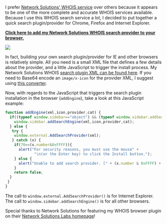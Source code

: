 I prefer [Network Solutions' WHOIS service](http://www.networksolutions.com/whois-search/koli.ch) over others because it appears to be one of the more complete and accurate WHOIS services available.  Because I use this WHOIS search service a lot, I decided to put together a quick search plugin/provider for Chrome, Firefox and Internet Explorer.

**<a href="javascript:void(0)" enginexml="static/entries/network-solutions-whois-firefox-and-ie-search-provider-addengine/network-solutions-whois.xml" icon="static/entries/network-solutions-whois-firefox-and-ie-search-provider-addengine/netsol-whois-search-icon.png" provider="networksolutions.com" cat="Web">Click here to add my Network Solutions WHOIS search provider to your browser.</a>**

<img src="https://raw.githubusercontent.com/markkolich/blog/master/content/static/entries/network-solutions-whois-firefox-and-ie-search-provider-addengine/network-solutions-whois-search-provider.png">

In fact, building your own search plugin/provider for IE and other browsers is relatively simple.  All you need is a small XML file that defines a few details about the provider, and a little JavaScript to trigger the install process.  My Network Solutions WHOIS [search plugin XML can be found here](static/entries/network-solutions-whois-firefox-and-ie-search-provider-addengine/network-solutions-whois.xml).  If you need to Base64 encode an `image/x-icon` for the provider XML, I suggest using [this converter](http://www.greywyvern.com/code/php/binary2base64).

Now, with regards to the JavaScript that triggers the search plugin installation in the browser (`addEngine`), take a look at this JavaScript example:

```javascript
function addEngine(xml,icon,provider,cat) {
  if((typeof window.sidebar=="object") && (typeof window.sidebar.addSearchEngine=="function")) {
    window.sidebar.addSearchEngine(xml,icon,provider,cat);
  } else {
   try {
    window.external.AddSearchProvider(xml);
   } catch (x) {
    if(70==(x.number&0xFFFF)){
      alert("For security reasons, you must use the mouse" +
             "\n(or the Enter key) to click the Install button.");
    } else {
      alert("Unable to add search provider. [" + (x.number & 0xFFFF) + "]");
    }
    return false;
  }
 }
}
```

The call to `window.external.AddSearchProvider()` is for Internet Explorer.  The call to `window.sidebar.addSearchEngine()` is for all other browsers.

Special thanks to Network Solutions for featuring my WHOIS browser plugin on their [Network Solutions Labs homepage](http://www.networksolutions.com/labs/index.jsp)!

<!--- tags: whois, network solutions -->